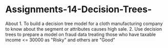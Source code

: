 # Assignments-14-Decision-Trees-
About 1. To build a decision tree model for a cloth manufacturing company to know about the segment or attributes causes high sale. 2. Use decision trees to prepare a model on fraud data treating those who have taxable income &lt;= 30000 as "Risky" and others are "Good"
